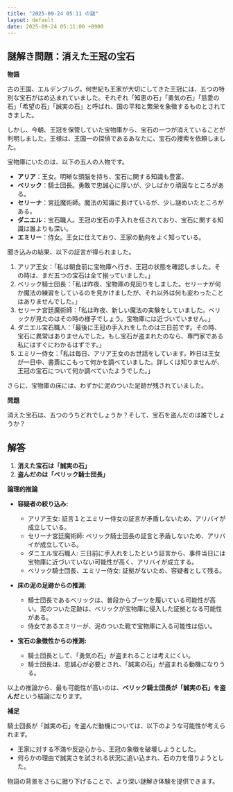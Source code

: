 ```yaml
---
title: "2025-09-24 05:11 の謎"
layout: default
date: 2025-09-24 05:11:00 +0900
---
```

## 謎解き問題：消えた王冠の宝石

**物語**

古の王国、エルデンブルグ。何世紀も王家が大切にしてきた王冠には、五つの特別な宝石がはめ込まれていました。それぞれ「知恵の石」「勇気の石」「慈愛の石」「希望の石」「誠実の石」と呼ばれ、国の平和と繁栄を象徴するものとされてきました。

しかし、今朝、王冠を保管していた宝物庫から、宝石の一つが消えていることが判明しました。王様は、王国一の探偵であるあなたに、宝石の捜索を依頼しました。

宝物庫にいたのは、以下の五人の人物です。

*   **アリア**：王女。明晰な頭脳を持ち、宝石に関する知識も豊富。
*   **ベリック**：騎士団長。勇敢で忠誠心に厚いが、少しばかり頑固なところがある。
*   **セリーナ**：宮廷魔術師。魔法の知識に長けているが、少し謎めいたところがある。
*   **ダニエル**：宝石職人。王冠の宝石の手入れを任されており、宝石に関する知識は誰よりも深い。
*   **エミリー**：侍女。王女に仕えており、王家の動向をよく知っている。

聞き込みの結果、以下の証言が得られました。

1.  アリア王女：「私は朝食前に宝物庫へ行き、王冠の状態を確認しました。その時は、まだ五つの宝石は全て揃っていました。」
2.  ベリック騎士団長：「私は昨夜、宝物庫の見回りをしました。セリーナが何か魔法の練習をしているのを見かけましたが、それ以外は何も変わったことはありませんでした。」
3.  セリーナ宮廷魔術師：「私は昨夜、新しい魔法の実験をしていました。ベリックが見たのはその時の様子でしょう。宝物庫には近づいていません。」
4.  ダニエル宝石職人：「最後に王冠の手入れをしたのは三日前です。その時、宝石に異常はありませんでした。もし宝石が盗まれたのなら、専門家である私にはすぐにわかるはずです。」
5.  エミリー侍女：「私は毎日、アリア王女のお世話をしています。昨日は王女が一日中、書斎にこもって何かを調べていました。詳しくは知りませんが、王冠の宝石について何か調べていたようでした。」

さらに、宝物庫の床には、わずかに泥のついた足跡が残されていました。

**問題**

消えた宝石は、五つのうちどれでしょうか？そして、宝石を盗んだのは誰でしょうか？

## 解答

1.  **消えた宝石は「誠実の石」**
2.  **盗んだのは「ベリック騎士団長」**

**論理的推論**

*   **容疑者の絞り込み:**
    *   アリア王女: 証言１とエミリー侍女の証言が矛盾しないため、アリバイが成立している。
    *   セリーナ宮廷魔術師: ベリック騎士団長の証言と矛盾しないため、アリバイが成立している。
    *   ダニエル宝石職人: 三日前に手入れをしたという証言から、事件当日には宝物庫に近づいていない可能性が高く、アリバイが成立する。
    *   ベリック騎士団長、エミリー侍女: 証拠がないため、容疑者として残る。

*   **床の泥の足跡からの推測:**
    *   騎士団長であるベリックは、普段からブーツを履いている可能性が高い。泥のついた足跡は、ベリックが宝物庫に侵入した証拠となる可能性がある。
    *   侍女であるエミリーが、泥のついた靴で宝物庫に入る可能性は低い。

*   **宝石の象徴性からの推測:**
    *   騎士団長として、「勇気の石」が盗まれることは考えにくい。
    *   騎士団長は、忠誠心が必要とされ、「誠実の石」が盗まれる動機になりうる。

以上の推論から、最も可能性が高いのは、**ベリック騎士団長が「誠実の石」を盗んだ**という結論になります。

**補足**

騎士団長が「誠実の石」を盗んだ動機については、以下のような可能性が考えられます。

*   王家に対する不満や反逆心から、王冠の象徴を破壊しようとした。
*   何らかの理由で誠実さを試される状況に追い込まれ、石の力を借りようとした。

物語の背景をさらに掘り下げることで、より深い謎解き体験を提供できます。
